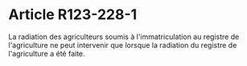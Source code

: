 # Article R123-228-1

La radiation des agriculteurs soumis à l'immatriculation au registre de l'agriculture ne peut intervenir que lorsque la radiation du registre de l'agriculture a été faite.
